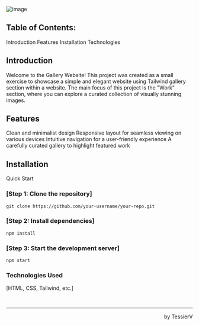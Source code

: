 ![image](https://github.com/TessierV/Web_exercice/assets/113889290/af59a39a-e6cd-4e7b-a1aa-ee22410db519)

## Table of Contents:
Introduction
Features
Installation
Technologies


## Introduction
Welcome to the Gallery Website! This project was created as a small exercise to showcase a simple and elegant website using Tailwind gallery section within a website. The main focus of this project is the "Work" section, where you can explore a curated collection of visually stunning images.

## Features
Clean and minimalist design
Responsive layout for seamless viewing on various devices
Intuitive navigation for a user-friendly experience
A carefully curated gallery to highlight featured work



## Installation

Quick Start

### [Step 1: Clone the repository]

`git clone https://github.com/your-username/your-repo.git`

### [Step 2: Install dependencies]

`npm install`

### [Step 3: Start the development server]

`npm start`


### Technologies Used
[HTML, CSS, Tailwind, etc.]


<br/><hr>
<p align="right">by TessierV</p>
